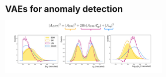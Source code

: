 # VAEs for anomaly detection

![Alt Text](https://github.com/GiuliaLavizzari/giulialavizzari.github.io/blob/b4167a2dc0797980f480049141fbc815f5ba995d/docs/assets/images/eft.png)
